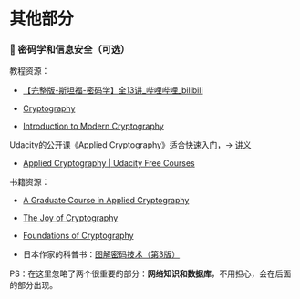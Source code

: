 # 其他部分

### 🔐 密码学和信息安全（可选）

教程资源：

- [【完整版-斯坦福-密码学】全13讲_哔哩哔哩_bilibili](https://www.bilibili.com/video/BV1Ht411w7Re)

- [Cryptography](https://www.coursera.org/learn/cryptography)

- [Introduction to Modern Cryptography](http://www.cs.umd.edu/~jkatz/imc.html)

Udacity的公开课《Applied Cryptography》适合快速入门，→ [讲义](https://www.cs.virginia.edu/~evans/courses/crypto-notes.pdf)

- [Applied Cryptography | Udacity Free Courses](https://www.udacity.com/course/applied-cryptography--cs387)

书籍资源：

- [A Graduate Course in Applied Cryptography](http://toc.cryptobook.us/)

- [The Joy of Cryptography](https://joyofcryptography.com/)

- [Foundations of Cryptography](https://www.wisdom.weizmann.ac.il/~oded/foc.html)

- 日本作家的科普书：[图解密码技术（第3版）](https://book.douban.com/subject/26822106/)

PS：在这里忽略了两个很重要的部分：**网络知识和数据库**，不用担心，会在后面的部分出现。

